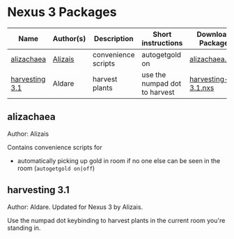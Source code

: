 # Nexus 3 Packages

| Name           | Author(s) | Description         | Short instructions | Download Package |
|----------------|-----------|---------------------|--------------------|------------------|
| [alizachaea](#alizachaea)   | [Alizais](https://github.com/alizais)   | convenience scripts | autogetgold on | [alizachaea.nxs](alizachaea.nxs) |
| [harvesting 3.1](#harvesting-31) | Aldare    | harvest plants      | use the numpad dot to harvest | [harvesting-3.1.nxs](harvesting-3.1.nxs) |

## alizachaea

Author: Alizais

Contains convenience scripts for
- automatically picking up gold in room if no one else can be seen in the room (`autogetgold on|off`)

## harvesting 3.1

Author: Aldare. Updated for Nexus 3 by Alizais.

Use the numpad dot keybinding to harvest plants in the current room you're standing in.
